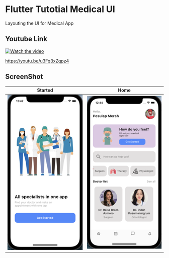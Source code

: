 # Flutter Tutotial Medical UI

Layouting the UI for Medical App

## Youtube Link

[![Watch the video](https://img.youtube.com/vi/u3Fq3xZqpz4/sddefault.jpg)](https://youtu.be/u3Fq3xZqpz4)

https://youtu.be/u3Fq3xZqpz4


## ScreenShot

| Started         | Home           |
|--------------|----------------|
| <img src="gambar1.png" width="300"/> | <img src="gambar2.png" width="300"/>      |



